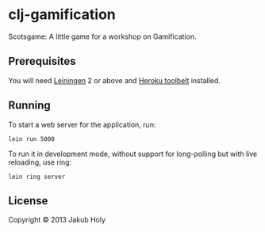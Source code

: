 # clj-gamification

Scotsgame: A little game for a workshop on Gamification.

## Prerequisites

You will need [Leiningen][1] 2 or above and [Heroku toolbelt][2] installed.

[1]: https://github.com/technomancy/leiningen
[2]: https://toolbelt.heroku.com/

## Running

To start a web server for the application, run:

    lein run 5000

To run it in development mode, without support for long-polling but with live reloading, use ring:

    lein ring server

## License

Copyright © 2013 Jakub Holy
